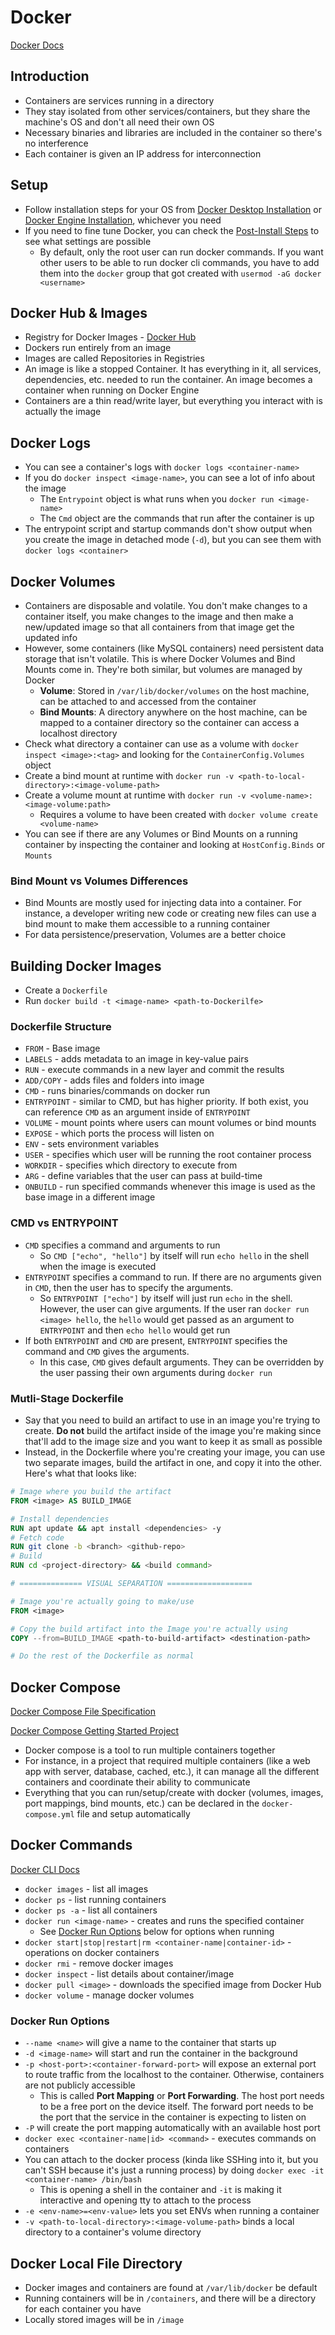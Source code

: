 # Docker

[Docker Docs](https://docs.docker.com/)

## Introduction

- Containers are services running in a directory
- They stay isolated from other services/containers, but they share the machine's OS and don't all need their own OS
- Necessary binaries and libraries are included in the container so there's no interference
- Each container is given an IP address for interconnection

## Setup

- Follow installation steps for your OS from [Docker Desktop Installation](https://docs.docker.com/get-docker/) or [Docker Engine Installation](https://docs.docker.com/engine/install/), whichever you need
- If you need to fine tune Docker, you can check the [Post-Install Steps](https://docs.docker.com/engine/install/linux-postinstall/) to see what settings are possible
  - By default, only the root user can run docker commands. If you want other users to be able to run docker cli commands, you have to add them into the `docker` group that got created with `usermod -aG docker <username>`

## Docker Hub & Images

- Registry for Docker Images - [Docker Hub](https://hub.docker.com/)
- Dockers run entirely from an image
- Images are called Repositories in Registries
- An image is like a stopped Container. It has everything in it, all services, dependencies, etc. needed to run the container. An image becomes a container when running on Docker Engine
- Containers are a thin read/write layer, but everything you interact with is actually the image

## Docker Logs

- You can see a container's logs with `docker logs <container-name>`
- If you do `docker inspect <image-name>`, you can see a lot of info about the image
  - The `Entrypoint` object is what runs when you `docker run <image-name>`
  - The `Cmd` object are the commands that run after the container is up
- The entrypoint script and startup commands don't show output when you create the image in detached mode (`-d`), but you can see them with `docker logs <container>`

## Docker Volumes

- Containers are disposable and volatile. You don't make changes to a container itself, you make changes to the image and then make a new/updated image so that all containers from that image get the updated info
- However, some containers (like MySQL containers) need persistent data storage that isn't volatile. This is where Docker Volumes and Bind Mounts come in. They're both similar, but volumes are managed by Docker
  - **Volume**: Stored in `/var/lib/docker/volumes` on the host machine, can be attached to and accessed from the container
  - **Bind Mounts**: A directory anywhere on the host machine, can be mapped to a container directory so the container can access a localhost directory
- Check what directory a container can use as a volume with `docker inspect <image>:<tag>` and looking for the `ContainerConfig.Volumes` object
- Create a bind mount at runtime with `docker run -v <path-to-local-directory>:<image-volume-path>`
- Create a volume mount at runtime with `docker run -v <volume-name>:<image-volume:path>`
  - Requires a volume to have been created with `docker volume create <volume-name>`
- You can see if there are any Volumes or Bind Mounts on a running container by inspecting the container and looking at `HostConfig.Binds` or `Mounts`

### Bind Mount vs Volumes Differences

- Bind Mounts are mostly used for injecting data into a container. For instance, a developer writing new code or creating new files can use a bind mount to make them accessible to a running container
- For data persistence/preservation, Volumes are a better choice

## Building Docker Images

- Create a `Dockerfile`
- Run `docker build -t <image-name> <path-to-Dockerilfe>`

### Dockerfile Structure

- `FROM` - Base image
- `LABELS` - adds metadata to an image in key-value pairs
- `RUN` - execute commands in a new layer and commit the results
- `ADD/COPY` - adds files and folders into image
- `CMD` - runs binaries/commands on docker run
- `ENTRYPOINT` - similar to CMD, but has higher priority. If both exist, you can reference `CMD` as an argument inside of `ENTRYPOINT`
- `VOLUME` - mount points where users can mount volumes or bind mounts
- `EXPOSE` - which ports the process will listen on
- `ENV` - sets environment variables
- `USER` - specifies which user will be running the root container process
- `WORKDIR` - specifies which directory to execute from
- `ARG` - define variables that the user can pass at build-time
- `ONBUILD` - run specified commands whenever this image is used as the base image in a different image

### CMD vs ENTRYPOINT

- `CMD` specifies a command and arguments to run
  - So `CMD ["echo", "hello"]` by itself will run `echo hello` in the shell when the image is executed
- `ENTRYPOINT` specifies a command to run. If there are no arguments given in `CMD`, then the user has to specify the arguments.
  - So `ENTRYPOINT ["echo"]` by itself will just run `echo` in the shell. However, the user can give arguments. If the user ran `docker run <image> hello`, the `hello` would get passed as an argument to `ENTRYPOINT` and then `echo hello` would get run
- If both `ENTRYPOINT` and `CMD` are present, `ENTRYPOINT` specifies the command and `CMD` gives the arguments.
  - In this case, `CMD` gives default arguments. They can be overridden by the user passing their own arguments during `docker run`

###  Mutli-Stage Dockerfile

- Say that you need to build an artifact to use in an image you're trying to create. **Do not** build the artifact inside of the image you're making since that'll add to the image size and you want to keep it as small as possible
- Instead, in the Dockerfile where you're creating your image, you can use two separate images, build the artifact in one, and copy it into the other. Here's what that looks like:

```Dockerfile
# Image where you build the artifact
FROM <image> AS BUILD_IMAGE

# Install dependencies
RUN apt update && apt install <dependencies> -y
# Fetch code
RUN git clone -b <branch> <github-repo>
# Build
RUN cd <project-directory> && <build command>

# ============== VISUAL SEPARATION ===================

# Image you're actually going to make/use
FROM <image>

# Copy the build artifact into the Image you're actually using
COPY --from=BUILD_IMAGE <path-to-build-artifact> <destination-path>

# Do the rest of the Dockerfile as normal
```

## Docker Compose

[Docker Compose File Specification](https://docs.docker.com/compose/compose-file/)

[Docker Compose Getting Started Project](https://docs.docker.com/compose/gettingstarted/)

- Docker compose is a tool to run multiple containers together
- For instance, in a project that required multiple containers (like a web app with server, database, cached, etc.), it can manage all the different containers and coordinate their ability to communicate
- Everything that you can run/setup/create with docker (volumes, images, port mappings, bind mounts, etc.) can be declared in the `docker-compose.yml` file and setup automatically

## Docker Commands

[Docker CLI Docs](https://docs.docker.com/engine/reference/commandline/cli/)

- `docker images` - list all images
- `docker ps` - list running containers
- `docker ps -a` - list all containers
- `docker run <image-name>` - creates and runs the specified container
  - See [Docker Run Options](#docker-run-options) below for options when running
- `docker start|stop|restart|rm <container-name|container-id>` - operations on docker containers
- `docker rmi` - remove docker images
- `docker inspect` - list details about container/image
- `docker pull <image>` - downloads the specified image from Docker Hub
- `docker volume` - manage docker volumes

### Docker Run Options

- `--name <name>` will give a name to the container that starts up
- `-d <image-name>` will start and run the container in the background
- `-p <host-port>:<container-forward-port>` will expose an external port to route traffic from the localhost to the container. Otherwise, containers are not publicly accessible
  - This is called **Port Mapping** or **Port Forwarding**. The host port needs to be a free port on the device itself. The forward port needs to be the port that the service in the container is expecting to listen on
- `-P` will create the port mapping automatically with an available host port
- `docker exec <container-name|id> <command>` - executes commands on containers
- You can attach to the docker process (kinda like SSHing into it, but you can't SSH because it's just a running process) by doing `docker exec -it <container-name> /bin/bash`
  - This is opening a shell in the container and `-it` is making it interactive and opening tty to attach to the process
- `-e <env-name>=<env-value>` lets you set ENVs when running a container
- `-v <path-to-local-directory>:<image-volume-path>` binds a local directory to a container's volume directory

## Docker Local File Directory

- Docker images and containers are found at `/var/lib/docker` be default
- Running containers will be in `/containers`, and there will be a directory for each container you have
- Locally stored images will be in `/image`
